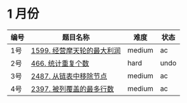 # 1 月份

**编号**|**题目名称**|**难度**|**状态**
--------|------------|--------|--------
1号|[1599. 经营摩天轮的最大利润](./第1题%201599.%20经营摩天轮的最大利润)|medium|ac
2号|[466. 统计重复个数](./第2题%20466.%20统计重复个数)|hard|undo
3号|[2487. 从链表中移除节点](./第3题%202487.%20从链表中移除节点)|medium|ac
4号|[2397. 被列覆盖的最多行数](./第4题%202397.%20被列覆盖的最多行数)|medium|ac
